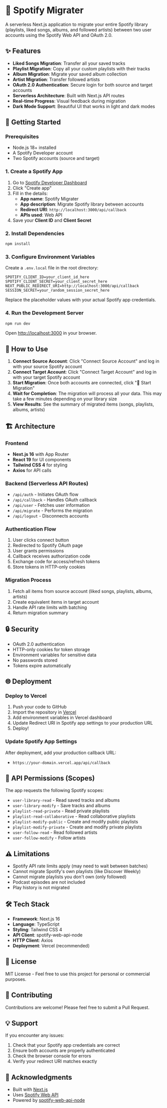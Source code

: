 # 🎵 Spotify Migrater

A serverless Next.js application to migrate your entire Spotify library (playlists, liked songs, albums, and followed artists) between two user accounts using the Spotify Web API and OAuth 2.0.

## ✨ Features

- **Liked Songs Migration**: Transfer all your saved tracks
- **Playlist Migration**: Copy all your custom playlists with their tracks
- **Album Migration**: Migrate your saved album collection
- **Artist Migration**: Transfer followed artists
- **OAuth 2.0 Authentication**: Secure login for both source and target accounts
- **Serverless Architecture**: Built with Next.js API routes
- **Real-time Progress**: Visual feedback during migration
- **Dark Mode Support**: Beautiful UI that works in light and dark modes

## 🚀 Getting Started

### Prerequisites

- Node.js 18+ installed
- A Spotify Developer account
- Two Spotify accounts (source and target)

### 1. Create a Spotify App

1. Go to [Spotify Developer Dashboard](https://developer.spotify.com/dashboard)
2. Click "Create app"
3. Fill in the details:
   - **App name**: Spotify Migrater
   - **App description**: Migrate Spotify library between accounts
   - **Redirect URI**: `http://localhost:3000/api/callback`
   - **APIs used**: Web API
4. Save your **Client ID** and **Client Secret**

### 2. Install Dependencies

```bash
npm install
```

### 3. Configure Environment Variables

Create a `.env.local` file in the root directory:

```env
SPOTIFY_CLIENT_ID=your_client_id_here
SPOTIFY_CLIENT_SECRET=your_client_secret_here
NEXT_PUBLIC_REDIRECT_URI=http://localhost:3000/api/callback
SESSION_SECRET=your_random_session_secret_here
```

Replace the placeholder values with your actual Spotify app credentials.

### 4. Run the Development Server

```bash
npm run dev
```

Open [http://localhost:3000](http://localhost:3000) in your browser.

## 📖 How to Use

1. **Connect Source Account**: Click "Connect Source Account" and log in with your source Spotify account
2. **Connect Target Account**: Click "Connect Target Account" and log in with your target Spotify account
3. **Start Migration**: Once both accounts are connected, click "🚀 Start Migration"
4. **Wait for Completion**: The migration will process all your data. This may take a few minutes depending on your library size
5. **View Results**: See the summary of migrated items (songs, playlists, albums, artists)

## 🏗️ Architecture

### Frontend

- **Next.js 16** with App Router
- **React 19** for UI components
- **Tailwind CSS 4** for styling
- **Axios** for API calls

### Backend (Serverless API Routes)

- `/api/auth` - Initiates OAuth flow
- `/api/callback` - Handles OAuth callback
- `/api/user` - Fetches user information
- `/api/migrate` - Performs the migration
- `/api/logout` - Disconnects accounts

### Authentication Flow

1. User clicks connect button
2. Redirected to Spotify OAuth page
3. User grants permissions
4. Callback receives authorization code
5. Exchange code for access/refresh tokens
6. Store tokens in HTTP-only cookies

### Migration Process

1. Fetch all items from source account (liked songs, playlists, albums, artists)
2. Create equivalent items in target account
3. Handle API rate limits with batching
4. Return migration summary

## 🔒 Security

- OAuth 2.0 authentication
- HTTP-only cookies for token storage
- Environment variables for sensitive data
- No passwords stored
- Tokens expire automatically

## 🌐 Deployment

### Deploy to Vercel

1. Push your code to GitHub
2. Import the repository in [Vercel](https://vercel.com)
3. Add environment variables in Vercel dashboard
4. Update Redirect URI in Spotify app settings to your production URL
5. Deploy!

### Update Spotify App Settings

After deployment, add your production callback URL:

- `https://your-domain.vercel.app/api/callback`

## 📝 API Permissions (Scopes)

The app requests the following Spotify scopes:

- `user-library-read` - Read saved tracks and albums
- `user-library-modify` - Save tracks and albums
- `playlist-read-private` - Read private playlists
- `playlist-read-collaborative` - Read collaborative playlists
- `playlist-modify-public` - Create and modify public playlists
- `playlist-modify-private` - Create and modify private playlists
- `user-follow-read` - Read followed artists
- `user-follow-modify` - Follow artists

## ⚠️ Limitations

- Spotify API rate limits apply (may need to wait between batches)
- Cannot migrate Spotify's own playlists (like Discover Weekly)
- Cannot migrate playlists you don't own (only followed)
- Podcast episodes are not included
- Play history is not migrated

## 🛠️ Tech Stack

- **Framework**: Next.js 16
- **Language**: TypeScript
- **Styling**: Tailwind CSS 4
- **API Client**: spotify-web-api-node
- **HTTP Client**: Axios
- **Deployment**: Vercel (recommended)

## 📄 License

MIT License - Feel free to use this project for personal or commercial purposes.

## 🤝 Contributing

Contributions are welcome! Please feel free to submit a Pull Request.

## 💡 Support

If you encounter any issues:

1. Check that your Spotify app credentials are correct
2. Ensure both accounts are properly authenticated
3. Check the browser console for errors
4. Verify your redirect URI matches exactly

## 🎉 Acknowledgments

- Built with [Next.js](https://nextjs.org/)
- Uses [Spotify Web API](https://developer.spotify.com/documentation/web-api)
- Powered by [spotify-web-api-node](https://github.com/thelinmichael/spotify-web-api-node)
